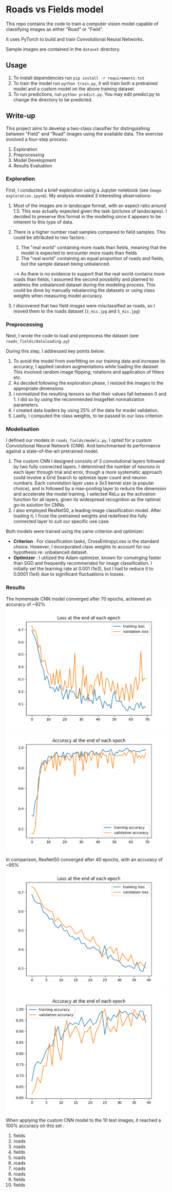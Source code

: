 # Roads vs Fields model

This repo contains the code to train a computer vision model capable of classifying images as either "Road" or "Field".


It uses PyTorch to build and train Convolutional Neural Networks.

Sample images are contained in the `dataset` directory.


## Usage
1. To install dependencies run `pip install -r requirements.txt`
2. To train the model run ``python train.py``, it will train both a pretrained model and a custom model on the above training dataset
3. To run predictions, run ``python predict.py``. You may edit predict.py to change the directory to be predicted.


## Write-up

This project aims to develop a two-class classifier for distinguishing between "Field" and "Road" images using the available data. The exercise involved a four-step process:
1. Exploration
2. Preprocessing
3. Model Development
4. Results Evaluation


### Exploration

First, I conducted a brief exploration using a Jupyter notebook (see `Image exploration.ipynb`).
My analysis revealed 3 interesting observations:
1. Most of the images are in landscape format, with an aspect ratio around 1.5. This was actually expected given the task (pictures of landscapes).
I decided to preserve this format in the modeling since it appears to be inherent to this type of data.
2. There is a higher number road samples compared to field samples. This could be attributed to two factors :
   1. The "real world" containing more roads than fields, meaning that the model is expected to encounter more roads than fields
   2. The "real world" containing an equal proportion of roads and fields, but the sample dataset being unbalanced.
   
   --> As there is no evidence to support that the real world contains more roads than fields, I assumed the second possibility and planned to address the unbalanced dataset during the modeling process.
   This could be done by manually rebalancing the datasets or using class weights when measuring model accuracy.
3. I discovered that two field images were misclassified as roads, so I moved them to the roads dataset (`3_mis.jpg` and `5_mis.jpg`)


### Preprocessing

Next, I wrote the code to load and preprocess the dataset (see ``roads_fields/dataloading.py``)

During this step, I addressed key points below:
1. To avoid the model from overfitting on our training data and increase its accuracy, I applied random augmentations while loading the dataset. This involved random image flipping, rotations and application of filters etc.
2. As decided following the exploration phase, I resized the images to the appropriate dimensions
3. I normalized the resulting tensors so that their values fall between 0 and 1. I did so by using the recommended ImageNet normalization parameters.
4. I created data loaders by using 25% of the data for model validation. 
5. Lastly, I computed the class weights, to be passed to our loss criterion


### Modelisation

I defined our models in ``roads_fields/models.py``. I opted for a custom Convolutional Neural Network (CNN). And benchmarked its performance against a state-of-the-art pretrained model.
1. The custom CNN I designed consists of 3 convolutional layers followed by two fully connected layers. I determined the number of neurons in each layer through trial and error, though a more systematic approach could involve a Grid Search to optimize layer count and neuron numbers. Each convolution layer uses a 3x3 kernel size (a popular choice), and is followed by a max-pooling layer to reduce the dimension and accelerate the model training.
I selected ReLu as the activation function for all layers, given its widespread recognition as the optimal go-to solution for CNNs.
2. I also employed ResNet50, a leading image classification model. After loading it, I froze the pretrained weights and redefined the fully connected layer to suit our specific use case.


Both models were trained using the same criterion and optimizer:
- __Criterion__ : For classification tasks, CrossEntropyLoss is the standard choice. However, I incorporated 
class weights to account for our hypothesis re: unbalanced dataset.
- __Optimizer__ : I utilized the Adam optimizer, known for converging faster than SGD and frequently recommended 
for image classification. I initially set the learning rate at 0.001 (1e3), but I had to reduce it to 0.0001 (1e4) due to significant fluctuations in losses.


### Results

The homemade CNN model converged after 70 epochs, achieved an accuracy of ~92%
![MyCNN Loss](./roads_fields/output/MyCNN/losses.png)
![MyCNN Accuracy](./roads_fields/output/MyCNN/accuracies.png)

In comparison, ResNet50 converged after 40 epochs, with an accuracy of ~95%
![MyCNN Loss](./roads_fields/output/ResNet50/losses.png)
![MyCNN Accuracy](./roads_fields/output/ResNet50/accuracies.png)

When applying the custom CNN model to the 10 test images, it reached a 100% accuracy on this set :
1. fields
2. roads
3. roads
4. fields
5. roads
6. roads
7. roads
8. roads
9. fields
10. fields
